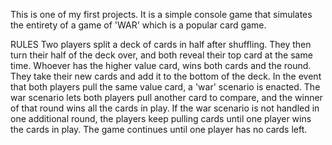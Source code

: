 This is one of my first projects.
It is a simple console game that simulates the entirety of a game of 'WAR' which is a popular card game.

RULES
Two players split a deck of cards in half after shuffling.
They then turn their half of the deck over, and both reveal their top card at the same time.
Whoever has the higher value card, wins both cards and the round. They take their new cards and add it to the bottom of the deck.
In the event that both players pull the same value card, a 'war' scenario is enacted.
The war scenario lets both players pull another card to compare, and the winner of that round wins all the cards in play.
If the war scenario is not handled in one additional round, the players keep pulling cards until one player wins the cards in play.
The game continues until one player has no cards left.

